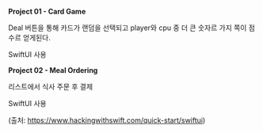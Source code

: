 **Project 01 - Card Game**

Deal 버튼을 통해 카드가 랜덤을 선택되고 player와 cpu 중 더 큰 숫자르 가지 쪽이 점수르 얻게된다.

SwiftUI 사용




**Project 02 - Meal Ordering**

리스트에서 식사 주문 후 결제

SwiftUI 사용

(출처: https://www.hackingwithswift.com/quick-start/swiftui)
